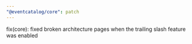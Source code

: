 ```yaml
---
"@eventcatalog/core": patch
---
```


fix(core): fixed broken architecture pages when the trailing slash feature was enabled
